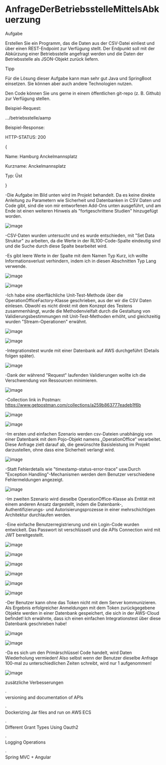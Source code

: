 # AnfrageDerBetriebsstelleMittelsAbkuerzung

Aufgabe

Erstellen Sie ein Programm, das die Daten aus der CSV-Datei einliest und über einen REST-Endpoint zur Verfügung stellt. Der Endpunkt soll mit der Abkürzung einer Betriebsstelle angefragt werden und die Daten der Betriebsstelle als JSON-Objekt zurück liefern.

Tipp

Für die Lösung dieser Aufgabe kann man sehr gut Java und SpringBoot einsetzen. Sie können aber auch andere Technologien nutzen.

Den Code können Sie uns gerne in einem öffentlichen git-repo (z. B. Github) zur Verfügung stellen.

Beispiel-Request:

.../betriebsstelle/aamp

Beispiel-Response:

HTTP-STATUS: 200

{

  Name: Hamburg Anckelmannsplatz      

  Kurzname: Anckelmannsplatz  

  Typ: Üst

}


-Die Aufgabe im Bild unten wird im Projekt behandelt. Da es keine direkte
Anleitung zu Parametern wie Sicherheit und Datenbanken in CSV Daten und Code
gibt, sind die von mir entworfenen Add-Ons unten ausgeführt, und am Ende ist
einen weiteren Hinweis als "fortgeschrittene Studien" hinzugefügt
worden.



![image](https://user-images.githubusercontent.com/59101253/182144069-32834183-681f-4cbe-909f-e0106c22710e.png)





-CSV-Daten wurden untersucht und es wurde entschieden, mit "Set Data Struktur" zu arbeiten, da die Werte in der RL100-Code-Spalte eindeutig
sind und die Suche durch diese Spalte bearbeitet wird.




-Es gibt leere Werte in der Spalte mit dem Namen Typ Kurz, ich wollte Informationsverlust verhindern, indem ich in diesen Abschnitten Typ Lang
verwende.


![image](https://user-images.githubusercontent.com/59101253/182144173-9ef27037-a511-44ab-b190-7143de7979f3.png)

![image](https://user-images.githubusercontent.com/59101253/182144180-36f7442d-1bbd-481b-84a4-b34b7729fbec.png)





 



-Ich habe eine oberflächliche Unit-Test-Methode über die OperationOfficeFactory-Klasse geschrieben, aus der wir die CSV Daten einlesen.
Obwohl es nicht direkt mit dem Konzept des Testens zusammenhängt, wurde die Methodenvielfalt durch die Gestaltung von Validierungsbestimmungen mit Unit-Test-Methoden erhöht, und gleichzeitig wurden "Stream-Operationen" erwähnt.


![image](https://user-images.githubusercontent.com/59101253/182144247-21f707dc-d39f-461a-a310-b1434269edd3.png)

![image](https://user-images.githubusercontent.com/59101253/182144262-3cdf5f53-b7c4-4771-bf4a-4e4932eb9b58.png)





 



 



-Integrationstest wurde mit einer Datenbank auf AWS durchgeführt (Details folgen später).



 ![image](https://user-images.githubusercontent.com/59101253/182144284-fa707a67-e599-40c9-8fda-679efa9a6ae3.png)






 



-Dank der während "Request" laufenden Validierungen wollte ich die Verschwendung von Ressourcen minimieren.



![image](https://user-images.githubusercontent.com/59101253/182144310-19b8398f-4d36-4c97-8424-47778efe4361.png)

 



-Collection link in Postman:  https://www.getpostman.com/collections/a259b863777eadeb1f6b



 ![image](https://user-images.githubusercontent.com/59101253/182144398-6091eb78-b3dc-4d3f-886f-f065ca2ca42e.png)


![image](https://user-images.githubusercontent.com/59101253/182144410-ca55d434-284c-4e53-846f-18a9999af2bf.png)






-Im ersten und einfachen Szenario werden csv-Dateien unabhängig von einer Datenbank mit dem Pojo-Objekt namens „OperationOffice“ verarbeitet. Diese Anfrage zielt darauf ab, die gewünschte Basisleistung im Projekt darzustellen, ohne dass eine
Sicherheit verlangt wird.


![image](https://user-images.githubusercontent.com/59101253/182144537-f5dfaaac-c2ef-4cc8-83db-78c4789c59e0.png)

 





 



-Statt Fehlerdetails wie "timestamp-status-error-trace" usw.Durch "Exception Handling"-Mechanismen werden dem Benutzer
verschiedene Fehlermeldungen angezeigt.


![image](https://user-images.githubusercontent.com/59101253/182144626-75bea19e-b3a3-4dff-b8a8-86a57ed2df4b.png)

 


 



-Im zweiten Szenario wird dieselbe OperationOffice-Klasse als Entität mit einem anderen Ansatz dargestellt, indem die Datenbank-, Authentifizierungs- und Autorisierungsprozesse in einer mehrschichtigen Architektur durchlaufen werden.



 



-Eine einfache Benutzerregistrierung und ein Login-Code wurden entwickelt. Das Passwort ist verschlüsselt und die APIs Connection wird mit JWT bereitgestellt.

![image](https://user-images.githubusercontent.com/59101253/182144992-ab178a6a-8233-477f-bdea-7cbeeec95f65.png)

![image](https://user-images.githubusercontent.com/59101253/182145008-ed5aebd1-3cd8-40c7-b86b-fb5d41ccaecd.png)

![image](https://user-images.githubusercontent.com/59101253/182145020-569497e3-bf80-4638-a8d4-d5b71b600e47.png)

![image](https://user-images.githubusercontent.com/59101253/182145028-0e75b242-2d86-4ff8-bdb7-2bea46db2d6b.png)

![image](https://user-images.githubusercontent.com/59101253/182145042-b5d4127b-b7ae-4c7d-86c4-c900c088a9ee.png)

![image](https://user-images.githubusercontent.com/59101253/182145072-bb93e6e9-82b3-45c2-9531-f7187254035a.png)






-Der Benutzer kann ohne das Token nicht mit dem Server kommunizieren. Als Ergebnis erfolgreicher Anmeldungen mit dem Token zurückgegebene Objekte werden
in einer Datenbank gespeichert, die sich in der AWS-Cloud befindet! Ich erwähnte, dass ich einen einfachen Integrationstest über diese Datenbank geschrieben habe!


![image](https://user-images.githubusercontent.com/59101253/182145223-da627abc-3997-4320-8fc6-aa27f8db9823.png)



![image](https://user-images.githubusercontent.com/59101253/182145238-d845fa1e-5079-421d-a69c-2df5edb06468.png)





-Da es sich um den Primärschlüssel Code handelt, wird Daten Wiederholung vermieden! Also selbst wenn der Benutzer dieselbe Anfrage 100-mal zu
unterschiedlichen Zeiten schreibt, wird nur 1 aufgenommen!


![image](https://user-images.githubusercontent.com/59101253/182145259-42fc0b7f-9544-4c0d-99c5-7c3721018700.png)




zusätzliche Verbesserungen



·      
versioning and documentation of APIs 



·      
Dockerizing Jar files and run on AWS ECS



·      
Different Grant Types Using Oauth2



·      
Logging Operations



·      
Spring MVC + Angular



 




